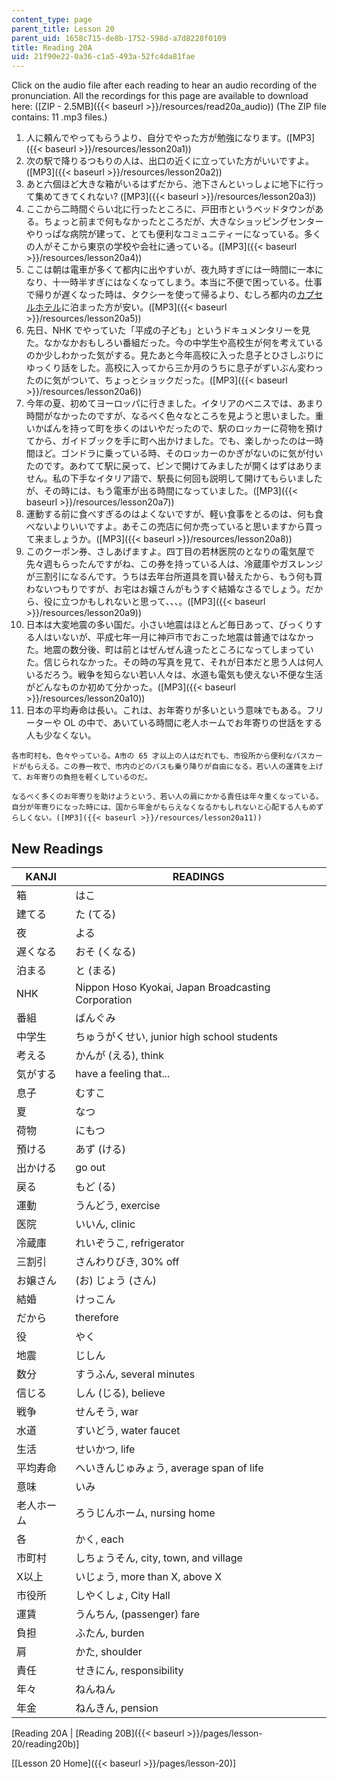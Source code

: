 ```yaml
---
content_type: page
parent_title: Lesson 20
parent_uid: 1658c715-de8b-1752-598d-a7d8228f0109
title: Reading 20A
uid: 21f90e22-0a36-c1a5-493a-52fc4da81fae
---
```


Click on the audio file after each reading to hear an audio recording of the pronunciation. All the recordings for this page are available to download here: ([ZIP - 2.5MB]({{< baseurl >}}/resources/read20a_audio)) (The ZIP file contains: 11 .mp3 files.)

1.  人に頼んでやってもらうより、自分でやった方が勉強になります。([MP3]({{< baseurl >}}/resources/lesson20a1))
2.  次の駅で降りるつもりの人は、出口の近くに立っていた方がいいですよ。([MP3]({{< baseurl >}}/resources/lesson20a2))
3.  あと六個ほど大きな箱がいるはずだから、池下さんといっしょに地下に行って集めてきてくれない? ([MP3]({{< baseurl >}}/resources/lesson20a3))
4.  ここから二時間ぐらい北に行ったところに、戸田市というベッドタウンがある。ちょっと前まで何もなかったところだが、大きなショッピングセンターやりっぱな病院が建って、とても便利なコミュニティーになっている。多くの人がそこから東京の学校や会社に通っている。([MP3]({{< baseurl >}}/resources/lesson20a4))
5.  ここは朝は電車が多くて都内に出やすいが、夜九時すぎには一時間に一本になり、十一時半すぎにはなくなってしまう。本当に不便で困っている。仕事で帰りが遅くなった時は、タクシーを使って帰るより、むしろ都内の[カプセルホテル](http://web.archive.org/web/20040803201927/http://www4.ocn.ne.jp/~koshigoe/capsule/)に泊まった方が安い。([MP3]({{< baseurl >}}/resources/lesson20a5))
6.  先日、NHK でやっていた「平成の子ども」というドキュメンタリーを見た。なかなかおもしろい番組だった。今の中学生や高校生が何を考えているのか少しわかった気がする。見たあと今年高校に入った息子とひさしぶりにゆっくり話をした。高校に入ってから三か月のうちに息子がずいぶん変わったのに気がついて、ちょっとショックだった。([MP3]({{< baseurl >}}/resources/lesson20a6))
7.  今年の夏、初めてヨーロッパに行きました。イタリアのベニスでは、あまり時間がなかったのですが、なるべく色々なところを見ようと思いました。重いかばんを持って町を歩くのはいやだったので、駅のロッカーに荷物を預けてから、ガイドブックを手に町へ出かけました。でも、楽しかったのは一時間ほど。ゴンドラに乗っている時、そのロッカーのかぎがないのに気が付いたのです。あわてて駅に戻って、ピンで開けてみましたが開くはずはありません。私の下手なイタリア語で、駅長に何回も説明して開けてもらいましたが、その時には、もう電車が出る時間になっていました。([MP3]({{< baseurl >}}/resources/lesson20a7))
8.  運動する前に食べすぎるのはよくないですが、軽い食事をとるのは、何も食べないよりいいですよ。あそこの売店に何か売っていると思いますから買って来ましょうか。([MP3]({{< baseurl >}}/resources/lesson20a8))
9.  このクーポン券、さしあげますよ。四丁目の若林医院のとなりの電気屋で先々週もらったんですがね、この券を持っている人は、冷蔵庫やガスレンジが三割引になるんです。うちは去年台所道具を買い替えたから、もう何も買わないつもりですが、お宅はお嬢さんがもうすぐ結婚なさるでしょう。だから、役に立つかもしれないと思って、、、。([MP3]({{< baseurl >}}/resources/lesson20a9))
10.  日本は大変地震の多い国だ。小さい地震はほとんど毎日あって、びっくりする人はいないが、平成七年一月に神戸市でおこった地震は普通ではなかった。地震の数分後、町は前とはぜんぜん違ったところになってしまっていた。信じられなかった。その時の写真を見て、それが日本だと思う人は何人いるだろう。戦争を知らない若い人々は、水道も電気も使えない不便な生活がどんなものか初めて分かった。([MP3]({{< baseurl >}}/resources/lesson20a10))
11.  日本の平均寿命は長い。これは、お年寄りが多いという意味でもある。フリーターや OL の中で、あいている時間に老人ホームでお年寄りの世話をする人も少なくない。
    
    各市町村も、色々やっている。A市の 65 才以上の人はだれでも、市役所から便利なバスカードがもらえる。この券一枚で、市内のどのバスも乗り降りが自由になる。若い人の運賃を上げて、お年寄りの負担を軽くしているのだ。
    
    なるべく多くのお年寄りを助けようという、若い人の肩にかかる責任は年々重くなっている。自分が年寄りになった時には、国から年金がもらえなくなるかもしれないと心配する人もめずらしくない。([MP3]({{< baseurl >}}/resources/lesson20a11))
    

New Readings
------------

| KANJI | READINGS |
| --- | --- |
| 箱 | はこ |
| 建てる | た (てる)　 |
| 夜 | よる |
| 遅くなる | おそ (くなる) |
| 泊まる | と (まる) |
| NHK | Nippon Hoso Kyokai, Japan Broadcasting Corporation |
| 番組 | ばんぐみ |
| 中学生 | ちゅうがくせい, junior high school students |
| 考える | かんが (える), think |
| 気がする | have a feeling that... |
| 息子 | むすこ　 |
| 夏 | なつ |
| 荷物 | にもつ |
| 預ける | あず (ける) |
| 出かける | go out |
| 戻る | もど (る) |
| 運動 | うんどう, exercise |
| 医院 | いいん, clinic |
| 冷蔵庫 | れいぞうこ, refrigerator |
| 三割引 | さんわりびき, 30% off |
| お嬢さん | (お) じょう (さん) |
| 結婚 | けっこん |
| だから | therefore |
| 役 | やく |
| 地震 | じしん |
| 数分 | すうふん, several minutes |
| 信じる | しん (じる), believe |
| 戦争 | せんそう, war |
| 水道 | すいどう, water faucet |
| 生活 | せいかつ, life |
| 平均寿命 | へいきんじゅみょう, average span of life |
| 意味 | いみ |
| 老人ホーム | ろうじんホーム, nursing home |
| 各 | かく, each |
| 市町村 | しちょうそん, city, town, and village |
| X以上 | いじょう, more than X, above X |
| 市役所 | しやくしょ, City Hall |
| 運賃 | うんちん, (passenger) fare |
| 負担 | ふたん, burden |
| 肩 | かた, shoulder |
| 責任 | せきにん, responsibility |
| 年々 | ねんねん |
| 年金 | ねんきん, pension   
  

\[Reading 20A | [Reading 20B]({{< baseurl >}}/pages/lesson-20/reading20b)\]

\[[Lesson 20 Home]({{< baseurl >}}/pages/lesson-20)\]